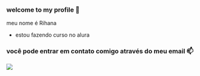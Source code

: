 ### welcome to my profile 💙

meu nome é Rihana

- estou fazendo curso no alura

### você pode entrar em contato comigo através do meu email 📫
![](https://tenor.com/pt-BR/view/but-why-tho-huh-whatt-me-gif-12565054)
